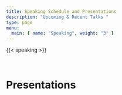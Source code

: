 ```yaml
---
title: Speaking Schedule and Presentations
description: "Upcoming & Recent Talks "
type: page
menu:
  main: { name: "Speaking", weight: "3" }
---
```



{{< speaking >}}

<br />


# Presentations

<script type="text/javascript" src="https://sessionize.com/api/speaker/sessions/e8681f45-d491-4821-82bd-8857593ece05/0x0x2d96bdx"></script>